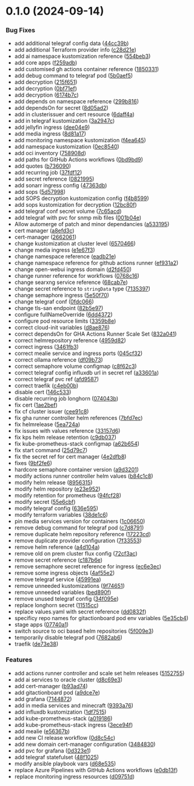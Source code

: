 # 0.1.0 (2024-09-14)


### Bug Fixes

* add additional telegraf config data ([44cc39b](https://github.com/binary-braids/kubernetes-homelab/commit/44cc39b0e667c75a29d3b3d7ac37b879c6df837b))
* add additional Terraform provider info ([c28d21e](https://github.com/binary-braids/kubernetes-homelab/commit/c28d21e121072b9539a99c74bb4d970efab1f581))
* add ai namespace kustomization reference ([554beb3](https://github.com/binary-braids/kubernetes-homelab/commit/554beb3afb27aca9900fb103ef11e3c3a26516ab))
* add core apps ([f259adb](https://github.com/binary-braids/kubernetes-homelab/commit/f259adbffb0323c4095a9cb8c84033054ecaf0d2))
* add customised gh actions container reference ([1850331](https://github.com/binary-braids/kubernetes-homelab/commit/185033176e1b22eaa2e630e56b3e5a90351deffe))
* add debug command to telegraf pod ([5b0aef5](https://github.com/binary-braids/kubernetes-homelab/commit/5b0aef5623b72f948999f10eb156d644cf8ffaaa))
* add decryption ([215f651](https://github.com/binary-braids/kubernetes-homelab/commit/215f6516dbbaa73f4ea3cd813a9469e11b011dd3))
* add decryption ([0bf71ef](https://github.com/binary-braids/kubernetes-homelab/commit/0bf71ef5c181b91ba8b4a97abbe80ce4c6415dee))
* add decryption ([6174b7c](https://github.com/binary-braids/kubernetes-homelab/commit/6174b7c64487bc2990c9d4042a685636e4ccffb6))
* add depends on namespace reference ([299b816](https://github.com/binary-braids/kubernetes-homelab/commit/299b81651f852519583b0bee8331b6052bea86e8))
* add dependsOn for secret ([8d05ad2](https://github.com/binary-braids/kubernetes-homelab/commit/8d05ad25b0f60d40522974ec87601d069c3f5b35))
* add in clusterissuer and cert resource ([6daff4a](https://github.com/binary-braids/kubernetes-homelab/commit/6daff4aee4cbee6557cd162d24ce3960ab018873))
* add in telegraf kustomization ([3a2947c](https://github.com/binary-braids/kubernetes-homelab/commit/3a2947c1c0350f2d2068c5aa1c91ad439aa95677))
* add jellyfin ingress ([dee04e9](https://github.com/binary-braids/kubernetes-homelab/commit/dee04e94248e79b4316c04b35852c6ca910d52f3))
* add media ingress ([8d81a17](https://github.com/binary-braids/kubernetes-homelab/commit/8d81a179cb029ce2911a1867b6bac71293d0cf19))
* add monitoring namespace kustomization ([f4ea645](https://github.com/binary-braids/kubernetes-homelab/commit/f4ea645c224b3bbf14aa85f411d3f79b36913e7d))
* add namespace kustomization ([0ec8540](https://github.com/binary-braids/kubernetes-homelab/commit/0ec854079e7b63a8028aee0982136cdcc1d16e03))
* add oci inventory ([758908d](https://github.com/binary-braids/kubernetes-homelab/commit/758908d1bf17ad0a28510a2799575b8c6da8d122))
* add paths for GitHub Actions workflows ([0bd9bd9](https://github.com/binary-braids/kubernetes-homelab/commit/0bd9bd9053b1c386c52ed1260f0c9bedd1ea4b50))
* add quotes ([b736090](https://github.com/binary-braids/kubernetes-homelab/commit/b7360901a2c75b8d3494238c8895f6fd379cb8c3))
* add recurring job ([37fdf12](https://github.com/binary-braids/kubernetes-homelab/commit/37fdf127a9dd19eda03000abe58a57f01c3306cf))
* add secret reference ([0821995](https://github.com/binary-braids/kubernetes-homelab/commit/0821995ad9e342885328e300693b923eb22e701b))
* add sonarr ingress config ([47363db](https://github.com/binary-braids/kubernetes-homelab/commit/47363dbf194ae174809fba19204e21c92263ab1c))
* add sops ([5d57998](https://github.com/binary-braids/kubernetes-homelab/commit/5d57998a720aff6b36c4d66e34c5596f864f6442))
* add SOPS decryption kustomization config ([f4b8599](https://github.com/binary-braids/kubernetes-homelab/commit/f4b8599678cca0cc763b6fbabf72e55178442e85))
* add sops kustomization for decryption ([12bc80f](https://github.com/binary-braids/kubernetes-homelab/commit/12bc80f3a50d1b68b19f93b8848078b4f09b5422))
* add telegraf conf secret volume ([7c65acd](https://github.com/binary-braids/kubernetes-homelab/commit/7c65acdaa5245264f5aa23fecb4512781c23c29e))
* add telegraf with pvc for snmp mib files ([001b04e](https://github.com/binary-braids/kubernetes-homelab/commit/001b04ecfb762a04c1fbf99efc1d75e7a5e3cc60))
* Allow automerge of patch and minor dependancies ([a533195](https://github.com/binary-braids/kubernetes-homelab/commit/a533195138f61a1f115c314e39a54abad64d1dfc))
* cert manager ([a8efd3c](https://github.com/binary-braids/kubernetes-homelab/commit/a8efd3c6ab741d0d92302a7bcfe924a06aa42412))
* cert-manager ([2662061](https://github.com/binary-braids/kubernetes-homelab/commit/266206125e9b0343e1ce3835ef7b180782e8e79d))
* change kustomization at cluster level ([6570466](https://github.com/binary-braids/kubernetes-homelab/commit/65704666ee8b9936deb2d7ca8bdcc40f80a0a1bc))
* change media ingress ([e1e67f3](https://github.com/binary-braids/kubernetes-homelab/commit/e1e67f3be551e5c2d8283974bdcca6755e0671e9))
* change namespace reference ([eadb21e](https://github.com/binary-braids/kubernetes-homelab/commit/eadb21eb301ea0f737518d2a5ad5d3f775ee559e))
* change namespace reference for github actions runner ([ef931a2](https://github.com/binary-braids/kubernetes-homelab/commit/ef931a28fc77e05e5d2e378538d543597880e8c7))
* change open-webui ingress domain ([d2fd450](https://github.com/binary-braids/kubernetes-homelab/commit/d2fd450f2c2d173a7018985ecea29015e3ec1a46))
* change runner reference for workflows ([0768c16](https://github.com/binary-braids/kubernetes-homelab/commit/0768c161501a5637db7c636bd5809d15f861cb14))
* change searxng service reference ([68cab7e](https://github.com/binary-braids/kubernetes-homelab/commit/68cab7e4fc2d48447e6c2e052b22906f65c174d5))
* change secret reference to `stringData` type ([7135397](https://github.com/binary-braids/kubernetes-homelab/commit/713539728bff4aa8b7c9f94247722adbc425e618))
* change semaphore ingress ([5e50f70](https://github.com/binary-braids/kubernetes-homelab/commit/5e50f706d6a53f044236c0d423c390ab9e5d8f47))
* change telegraf conf ([0fdc066](https://github.com/binary-braids/kubernetes-homelab/commit/0fdc0665688d5d6c66013d7f2244f926ed2d6371))
* change tls-san endpoint ([82b5e97](https://github.com/binary-braids/kubernetes-homelab/commit/82b5e97d46fe8f344957965ebd46db2ddbfbc921))
* configure fullNameOverride ([6dd4372](https://github.com/binary-braids/kubernetes-homelab/commit/6dd4372f94a8d50791c93d2d96fd5ba04ceb000f))
* configure pod resource limits ([3359b8e](https://github.com/binary-braids/kubernetes-homelab/commit/3359b8eea28bcc8148ff28e03a95146cab15a580))
* correct  cloud-init variables ([d8ae876](https://github.com/binary-braids/kubernetes-homelab/commit/d8ae8765a9e5e7fc4437926337a06fa15460a01d))
* correct dependsOn for GHA Actions Runner Scale Set ([832a041](https://github.com/binary-braids/kubernetes-homelab/commit/832a04171b9e25d99086dd6dde649c8cbe6b7ff4))
* correct helmrepository reference ([4959d82](https://github.com/binary-braids/kubernetes-homelab/commit/4959d8230f39dfa099304a00799828ce45d5cc17))
* correct ingress ([3461fb3](https://github.com/binary-braids/kubernetes-homelab/commit/3461fb3d2669be456f67962da9d6eb3309965ea6))
* correct mealie service and ingress ports ([045cf32](https://github.com/binary-braids/kubernetes-homelab/commit/045cf32c38806bdd78fed550f9bcdea4931de602))
* correct ollama reference ([df09b73](https://github.com/binary-braids/kubernetes-homelab/commit/df09b736db4a654a5edf9f162c0d88cad16b056e))
* correct semaphore volume configmap ([c8f62c3](https://github.com/binary-braids/kubernetes-homelab/commit/c8f62c33e2cd4aa3e7302cc1640cf9fc1ec082c8))
* correct telegraf config influxdb url in secret ref ([a33601a](https://github.com/binary-braids/kubernetes-homelab/commit/a33601afba97ae9738a08d612b5740bcd5519e28))
* correct telegraf pvc ref ([afd9587](https://github.com/binary-braids/kubernetes-homelab/commit/afd9587cc2041ca963a31ca744ed9f8f4877be0c))
* correct traefik ([c4eb00b](https://github.com/binary-braids/kubernetes-homelab/commit/c4eb00bec218a8fdac4f9b6e63d4197efc312adc))
* disable cert ([146c533](https://github.com/binary-braids/kubernetes-homelab/commit/146c5331407157dccc6981d21e5714ae3606c3ed))
* disable recurring job longhorn ([074043b](https://github.com/binary-braids/kubernetes-homelab/commit/074043b52a6cdc80d530ddc4807e7dccbc9c2ba7))
* fix cert ([1ae2bef](https://github.com/binary-braids/kubernetes-homelab/commit/1ae2bef80a0d2f4c12d862237bb4dd8763f04b8e))
* fix cf cluster issuer ([cee91c8](https://github.com/binary-braids/kubernetes-homelab/commit/cee91c817c867aa834219541fc662da98465dd92))
* fix gha runner controller helm references ([7bfd7ec](https://github.com/binary-braids/kubernetes-homelab/commit/7bfd7ecbcc8820cb72e7ff388c225bbe4609e57f))
* fix helmrelease ([5ea724a](https://github.com/binary-braids/kubernetes-homelab/commit/5ea724a33477d5e2d30ecc675c990100f3690567))
* fix issues with values reference ([33157d6](https://github.com/binary-braids/kubernetes-homelab/commit/33157d624fa0b51064a081aeffd353cb7326b2ec))
* fix kps helm release retention ([c9db037](https://github.com/binary-braids/kubernetes-homelab/commit/c9db0371c2f7c95871d759cc29b4e3b7dc380418))
* fix kube-prometheus-stack configmap ([a62b654](https://github.com/binary-braids/kubernetes-homelab/commit/a62b6548234fd314a8f5ec81ccdf6be25996434f))
* fix start command ([25d79c7](https://github.com/binary-braids/kubernetes-homelab/commit/25d79c7dfa609de409cfab3c5a2c2dc73cb88252))
* fix the secret ref for cert manager ([4e2dfb8](https://github.com/binary-braids/kubernetes-homelab/commit/4e2dfb8008abdc772a46418232689c69c51496dc))
* fixes ([9bf2fe6](https://github.com/binary-braids/kubernetes-homelab/commit/9bf2fe666d32e7b57d8f9368a06b2335d7b0c6da))
* hardcore semaphore container version ([a9d3201](https://github.com/binary-braids/kubernetes-homelab/commit/a9d32017d50f98650863b48c69f248fa2971acee))
* modify actions runner controller helm values ([b84c1c8](https://github.com/binary-braids/kubernetes-homelab/commit/b84c1c8750505db13303b37f2adcdfccbd90e730))
* modify helm release ([8956315](https://github.com/binary-braids/kubernetes-homelab/commit/8956315254b7878b373550c59e8e42c416818f22))
* modify helm repository ([e23e952](https://github.com/binary-braids/kubernetes-homelab/commit/e23e95271254ad068dd107d3916a81c0be6b384d))
* modify retention for prometheus ([94fcf28](https://github.com/binary-braids/kubernetes-homelab/commit/94fcf284c63e25c8e994c05c3d316ee9611506ce))
* modify secret ([55e6cbf](https://github.com/binary-braids/kubernetes-homelab/commit/55e6cbf6f60b4de1c9a3d7990ba524bb37c2e9eb))
* modify telegraf config ([636e595](https://github.com/binary-braids/kubernetes-homelab/commit/636e595f132439d5b6e3023602c93a642b534507))
* modify terraform variables ([38de1c6](https://github.com/binary-braids/kubernetes-homelab/commit/38de1c6b6170c2e257a5b298e8c62043a8738c01))
* pin media services version for containers ([1c06650](https://github.com/binary-braids/kubernetes-homelab/commit/1c06650d35c257277728781f8ab4d75e34dae817))
* remove debug command for telegraf pod ([c7d8791](https://github.com/binary-braids/kubernetes-homelab/commit/c7d8791faa7f51f3880fb7ed5ba02dbb823763b3))
* remove duplicate helm repository reference ([17223cd](https://github.com/binary-braids/kubernetes-homelab/commit/17223cd1072ebd3a3bf7006bb0a4965365e90129))
* remove duplicate provider configuration ([7f33553](https://github.com/binary-braids/kubernetes-homelab/commit/7f33553a7bfc2c9f192688b43685052ae96de41d))
* remove helm reference ([a4d104a](https://github.com/binary-braids/kubernetes-homelab/commit/a4d104a4791b9aeaaa4e40648c781ad4a42898b4))
* remove old on prem cluster flux config ([72cf3ac](https://github.com/binary-braids/kubernetes-homelab/commit/72cf3ace11d983c5756fc503b4e17374b7283764))
* remove secret reference ([c187b6e](https://github.com/binary-braids/kubernetes-homelab/commit/c187b6e985de94260610d2916152f23149d32bfd))
* remove semaphore secret reference for ingress ([ec6e3ec](https://github.com/binary-braids/kubernetes-homelab/commit/ec6e3ec4c767eb235016bbfde77c6980fa6f8506))
* remove some ingress objects ([4af55e2](https://github.com/binary-braids/kubernetes-homelab/commit/4af55e2aba9b80c6b1f4509ce1b6084bf5db38c9))
* remove telegraf service ([45991ea](https://github.com/binary-braids/kubernetes-homelab/commit/45991eacc7e4f5b81e426100a9576ceb7e7ae721))
* remove unneeded kustomizations ([9f74651](https://github.com/binary-braids/kubernetes-homelab/commit/9f74651304cf9bc99566aac493a929d8ed2b64dc))
* remove unneeded variables ([bed890f](https://github.com/binary-braids/kubernetes-homelab/commit/bed890fec247c2f12a5c658cf57159306cbf6edb))
* remove unused telegraf config ([34f095e](https://github.com/binary-braids/kubernetes-homelab/commit/34f095e4a858225986ea67c912e90b77b3933fa3))
* replace longhorn secret ([11515cc](https://github.com/binary-braids/kubernetes-homelab/commit/11515cc95fb5159682cac8a170a897b5bb3e123c))
* replace values.yaml with secret reference ([dd0832f](https://github.com/binary-braids/kubernetes-homelab/commit/dd0832f441435115eccc62e1519c01acd95804f4))
* specificy repo names for gitactionboard pod env variables ([5e35cb4](https://github.com/binary-braids/kubernetes-homelab/commit/5e35cb4b81af94665de7271cb1cf981406d0fcc9))
* stage apps ([07740a1](https://github.com/binary-braids/kubernetes-homelab/commit/07740a124cd31084dd67e003b6863cd53c0fbce9))
* switch source to oci based helm repositories ([5f009e3](https://github.com/binary-braids/kubernetes-homelab/commit/5f009e35d2c9956ef3daedd1d37ee2ce42aa05fd))
* temporarily disable telegraf pod ([7682ab6](https://github.com/binary-braids/kubernetes-homelab/commit/7682ab615650a0c45a916b7c1594f751e0de0800))
* traefik ([de73e38](https://github.com/binary-braids/kubernetes-homelab/commit/de73e38178b2c86b029af3e307fb45407b36ad30))


### Features

* add actions runner controller and scale set helm releases ([5152755](https://github.com/binary-braids/kubernetes-homelab/commit/5152755d89d3cb74671424d5da35adf6ea2ad2ac))
* add ai services to oracle cluster ([d8c69e3](https://github.com/binary-braids/kubernetes-homelab/commit/d8c69e3eadfdf12a60822e70ad98e90f1a3aa86a))
* add cert-manager ([b93ad74](https://github.com/binary-braids/kubernetes-homelab/commit/b93ad747f29b9e19f1f3dcd89b53066079584163))
* add gitactionboard pod ([a9dce7e](https://github.com/binary-braids/kubernetes-homelab/commit/a9dce7e4c1339d10a7054a67943cce3759857050))
* add grafana ([7144872](https://github.com/binary-braids/kubernetes-homelab/commit/71448722a96115e1d240998e7c12a8eb77ecbda7))
* add in media services and minecraft ([9393a76](https://github.com/binary-braids/kubernetes-homelab/commit/9393a769817188dee72ff58a1f07d1a04f0cd7be))
* add influxdb kustomization ([1df7515](https://github.com/binary-braids/kubernetes-homelab/commit/1df7515b02fd416d73c8376d0ac14ce0ca46c0b5))
* add kube-prometheus-stack ([a019186](https://github.com/binary-braids/kubernetes-homelab/commit/a019186ae4f4c949990ad403544c2aa7a1406517))
* add kube-prometheus-stack ingress ([3ece94f](https://github.com/binary-braids/kubernetes-homelab/commit/3ece94f02df2ad6e156c68a09bd7694a5254af05))
* add mealie ([e56367b](https://github.com/binary-braids/kubernetes-homelab/commit/e56367b56295b85b2792198ac225098239a4ba9b))
* add new CI release workflow ([0d8c54c](https://github.com/binary-braids/kubernetes-homelab/commit/0d8c54cacd15d9a1f9561e1e3afc8fd4768618e6))
* add new domain cert-manager configuration ([3484830](https://github.com/binary-braids/kubernetes-homelab/commit/34848304a28d02474097714f38e77e0895758157))
* add pvc for grafana ([0d323e1](https://github.com/binary-braids/kubernetes-homelab/commit/0d323e1207b370951ca9ae918cfbbb7772ca7705))
* add telegraf statefulset ([48f1025](https://github.com/binary-braids/kubernetes-homelab/commit/48f102503fb6ef20168367c241a4a83bf9891f88))
* modify ansible playbook vars ([d68e535](https://github.com/binary-braids/kubernetes-homelab/commit/d68e535bec05973aab2fec8964f6b174b9d54893))
* replace Azure Pipelines with GitHub Actions workflows ([e0db13f](https://github.com/binary-braids/kubernetes-homelab/commit/e0db13f1ce3f07ff453aa745ae01b86ff7edc82e))
* replace monitoring ingress resources ([d09751d](https://github.com/binary-braids/kubernetes-homelab/commit/d09751db94cece8142ac680af1a05ae10ab49d8e))



